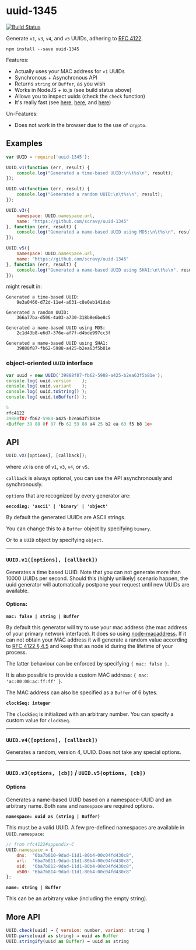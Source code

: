 uuid-1345
==========

[![Build Status](https://travis-ci.org/scravy/uuid-1345.svg?branch=master)](https://travis-ci.org/scravy/uuid-1345)

Generate `v1`, `v3`, `v4`, and `v5` UUIDs, adhering to [RFC 4122](http://tools.ietf.org/html/rfc4122).

    npm install --save uuid-1345

Features:

+ Actually uses your MAC address for `v1` UUIDs
+ Synchronous + Asynchronous API
+ Returns `string` or `Buffer`, as you wish
+ Works in NodeJS + io.js (see build status above)
+ Allows you to inspect uuids (check the `check` function)
+ It's really fast (see [here](https://travis-ci.org/scravy/uuid-1345/jobs/56819874#L312),
  [here](https://travis-ci.org/scravy/uuid-1345/jobs/56819875#L312),
  and [here](https://travis-ci.org/scravy/uuid-1345/jobs/56819876#L312))

Un-Features:

+ Does not work in the browser due to the use of `crypto`.

Examples
--------

```JavaScript
var UUID = require('uuid-1345');

UUID.v1(function (err, result) {
    console.log("Generated a time-based UUID:\n\t%s\n", result);
});

UUID.v4(function (err, result) {
    console.log("Generated a random UUID:\n\t%s\n", result);
});

UUID.v3({
    namespace: UUID.namespace.url,
    name: "https://github.com/scravy/uuid-1345"
}, function (err, result) {
    console.log("Generated a name-based UUID using MD5:\n\t%s\n", result);
});

UUID.v5({
    namespace: UUID.namespace.url,
    name: "https://github.com/scravy/uuid-1345"
}, function (err, result) {
    console.log("Generated a name-based UUID using SHA1:\n\t%s\n", result);
});

```

might result in:

    Generated a time-based UUID:
        9e3a0460-d72d-11e4-a631-c8e0eb141dab

    Generated a random UUID:
        366a77ba-d506-4a03-a730-318b8e6be8c5
                
    Generated a name-based UUID using MD5:
        2c1d43b8-e6d7-376e-af7f-d4bde997cc3f

    Generated a name-based UUID using SHA1:
        39888f87-fb62-5988-a425-b2ea63f5b81e


### object-oriented `UUID` interface

```JavaScript
var uuid = new UUID('39888f87-fb62-5988-a425-b2ea63f5b81e');
console.log( uuid.version    );
console.log( uuid.variant    );
console.log( uuid.toString() );
console.log( uuid.toBuffer() );
```

```JavaScript
5
rfc4122
39888f87-fb62-5988-a425-b2ea63f5b81e
<Buffer 39 88 8f 87 fb 62 59 88 a4 25 b2 ea 63 f5 b8 1e>
```

API
---

```JavaScript
UUID.vX([options], [callback]);
```

where `vX` is one of `v1`, `v3`, `v4`, or `v5`.

`callback` is always optional, you can use the API asynchronously and synchronously.

`options` that are recognized by every generator are:

**`encoding: 'ascii' | 'binary' | 'object'`**

By default the generated UUIDs are ASCII strings.

You can change this to a `Buffer` object by specifying `binary`.

Or to a `UUID` object by specifying `object`.

---

### `UUID.v1([options], [callback])`

Generates a time based UUID. Note that you can not generate more than
10000 UUIDs per second. Should this (highly unlikely) scenario happen,
the uuid generator will automatically postpone your request until new UUIDs
are available.

#### Options:

**`mac: false | string | Buffer`**

By default this generator will try to use your mac address (the mac address
of your primary network interface). It does so using
[node-macaddress](https://www.npmjs.com/package/node-macaddress). If it can
not obtain your MAC address it will generate a random value according to
[RFC 4122 § 4.5](http://tools.ietf.org/html/rfc4122#section-4.5) and keep that
as node id during the lifetime of your process.

The latter behaviour can be enforced by specifying `{ mac: false }`.

It is also possible to provide a custom MAC address: `{ mac: 'ac:00:00:ac:ff:ff' }`.

The MAC address can also be specified as a `Buffer` of 6 bytes.

**`clockSeq: integer`**

The `clockSeq` is initialized with an arbitrary number.
You can specify a custom value for `clockSeq`.

---

### `UUID.v4([options], [callback])`

Generates a random, version 4, UUID. Does not take any special options.

---

### `UUID.v3(options, [cb])` / `UUID.v5(options, [cb])`

#### Options

Generates a name-based UUID based on a namespace-UUID and an arbitrary name.
Both `name` and `namespace` are required options.

**`namespace: uuid as (string | Buffer)`**

This must be a valid UUID. A few pre-defined namespaces are available in `UUID.namespace`:

```JavaScript
// from rfc4122#appendix-C
UUID.namespace = {
    dns:  "6ba7b810-9dad-11d1-80b4-00c04fd430c8",
    url:  "6ba7b811-9dad-11d1-80b4-00c04fd430c8",
    oid:  "6ba7b812-9dad-11d1-80b4-00c04fd430c8",
    x500: "6ba7b814-9dad-11d1-80b4-00c04fd430c8"
};
```

**`name: string | Buffer`**

This can be an arbitrary value (including the empty string).

More API
--------

```JavaScript
UUID.check(uuid) → { version: number, variant: string }
UUID.parse(uuid as string) → uuid as Buffer
UUID.stringify(uuid as Buffer) → uuid as string
```
